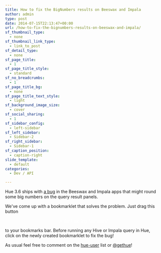 ```yaml
---
title: How to fix the BigNumbers results on Beeswax and Impala
author: admin
type: post
date: 2014-07-15T22:13:47+00:00
url: /how-to-fix-the-bignumbers-results-on-beeswax-and-impala/
sf_thumbnail_type:
  - none
sf_thumbnail_link_type:
  - link_to_post
sf_detail_type:
  - none
sf_page_title:
  - 1
sf_page_title_style:
  - standard
sf_no_breadcrumbs:
  - 1
sf_page_title_bg:
  - none
sf_page_title_text_style:
  - light
sf_background_image_size:
  - cover
sf_social_sharing:
  - 1
sf_sidebar_config:
  - left-sidebar
sf_left_sidebar:
  - Sidebar-2
sf_right_sidebar:
  - Sidebar-1
sf_caption_position:
  - caption-right
slide_template:
  - default
categories:
  - Dev / API

---
```

Hue 3.6 ships with <a href="https://issues.cloudera.org/browse/HUE-2223" target="_blank" rel="noopener noreferrer">a bug</a> in the Beeswax and Impala apps that might round some big numbers on the query result panels.

We've come up with a bookmarklet that solves the problem. Just drag this button

<p style="text-align:center">
  <a href="javascript:(function()%7Bfunction%20callback()%7B%7Dvar%20s%3Ddocument.createElement(%22script%22)%3Bs.src%3D%22https%3A%2F%2Fcdn.gethue.com%2Fuploads%2Fjs%2Fhue.json.parse.js?%22+Math.random()%3Bif(s.addEventListener)%7Bs.addEventListener(%22load%22%2Ccallback%2Cfalse)%7Delse%20if(s.readyState)%7Bs.onreadystatechange%3Dcallback%7Ddocument.body.appendChild(s)%3Balert('Done!')%7D)()" class="sf-button accent" style="color:#FFF!important"><i class="fa fa-check"></i> Fix the Hue Big Numbers!</a>
</p>

to your bookmarks bar. Before running any Hive or Impala query in Hue, click on the newly created bookmarklet to fix the bug!

As usual feel free to comment on the [hue-user][1] list or [@gethue][2]!

 [1]: http://groups.google.com/a/cloudera.org/group/hue-user
 [2]: https://twitter.com/gethue
